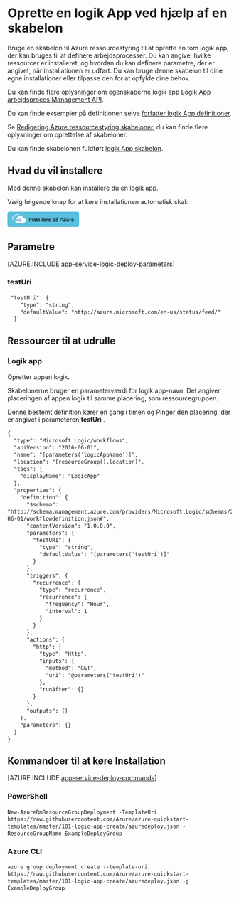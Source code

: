 <properties 
    pageTitle="Oprette en logik App ved hjælp af Azure ressourcestyring skabeloner i Azure App Service | Microsoft Azure" 
    description="Bruge en skabelon til Azure ressourcestyring til at installere en tom logik App til at definere arbejdsprocesser." 
    services="logic-apps" 
    documentationCenter="" 
    authors="MSFTMan" 
    manager="erikre" 
    editor=""/>

<tags 
    ms.service="logic-apps" 
    ms.workload="integration" 
    ms.tgt_pltfrm="na" 
    ms.devlang="na" 
    ms.topic="article" 
    ms.date="07/25/2016" 
    ms.author="deonhe"/>

# <a name="create-a-logic-app-using-a-template"></a>Oprette en logik App ved hjælp af en skabelon

Bruge en skabelon til Azure ressourcestyring til at oprette en tom logik app, der kan bruges til at definere arbejdsprocesser. Du kan angive, hvilke ressourcer er installeret, og hvordan du kan definere parametre, der er angivet, når installationen er udført. Du kan bruge denne skabelon til dine egne installationer eller tilpasse den for at opfylde dine behov.

Du kan finde flere oplysninger om egenskaberne logik app [Logik App arbejdsproces Management API](https://msdn.microsoft.com/library/azure/mt643788.aspx). 

Du kan finde eksempler på definitionen selve [forfatter logik App definitioner](app-service-logic-author-definitions.md). 

Se [Redigering Azure ressourcestyring skabeloner](../resource-group-authoring-templates.md), du kan finde flere oplysninger om oprettelse af skabeloner.

Du kan finde skabelonen fuldført [logik App skabelon](https://github.com/Azure/azure-quickstart-templates/blob/master/101-logic-app-create/azuredeploy.json).

## <a name="what-you-will-deploy"></a>Hvad du vil installere

Med denne skabelon kan installere du en logik app.

Vælg følgende knap for at køre installationen automatisk skal:  

[![Installere på Azure](media/app-service-logic-arm-provision/deploybutton.png)](https://portal.azure.com/#create/Microsoft.Template/uri/https%3A%2F%2Fraw.githubusercontent.com%2FAzure%2Fazure-quickstart-templates%2Fmaster%2F101-logic-app-create%2Fazuredeploy.json)

## <a name="parameters"></a>Parametre

[AZURE.INCLUDE [app-service-logic-deploy-parameters](../../includes/app-service-logic-deploy-parameters.md)]

### <a name="testuri"></a>testUri

     "testUri": {
        "type": "string",
        "defaultValue": "http://azure.microsoft.com/en-us/status/feed/"
      }
    
## <a name="resources-to-deploy"></a>Ressourcer til at udrulle

### <a name="logic-app"></a>Logik app

Opretter appen logik.

Skabelonerne bruger en parameterværdi for logik app-navn. Det angiver placeringen af appen logik til samme placering, som ressourcegruppen. 

Denne bestemt definition kører én gang i timen og Pinger den placering, der er angivet i parameteren **testUri** . 

    {
      "type": "Microsoft.Logic/workflows",
      "apiVersion": "2016-06-01",
      "name": "[parameters('logicAppName')]",
      "location": "[resourceGroup().location]",
      "tags": {
        "displayName": "LogicApp"
      },
      "properties": {
        "definition": {
          "$schema": "http://schema.management.azure.com/providers/Microsoft.Logic/schemas/2016-06-01/workflowdefinition.json#",
          "contentVersion": "1.0.0.0",
          "parameters": {
            "testURI": {
              "type": "string",
              "defaultValue": "[parameters('testUri')]"
            }
          },
          "triggers": {
            "recurrence": {
              "type": "recurrence",
              "recurrence": {
                "frequency": "Hour",
                "interval": 1
              }
            }
          },
          "actions": {
            "http": {
              "type": "Http",
              "inputs": {
                "method": "GET",
                "uri": "@parameters('testUri')"
              },
              "runAfter": {}
            }
          },
          "outputs": {}
        },
        "parameters": {}
      }
    }


## <a name="commands-to-run-deployment"></a>Kommandoer til at køre Installation

[AZURE.INCLUDE [app-service-deploy-commands](../../includes/app-service-deploy-commands.md)]

### <a name="powershell"></a>PowerShell

    New-AzureRmResourceGroupDeployment -TemplateUri https://raw.githubusercontent.com/Azure/azure-quickstart-templates/master/101-logic-app-create/azuredeploy.json -ResourceGroupName ExampleDeployGroup

### <a name="azure-cli"></a>Azure CLI

    azure group deployment create --template-uri https://raw.githubusercontent.com/Azure/azure-quickstart-templates/master/101-logic-app-create/azuredeploy.json -g ExampleDeployGroup


 
